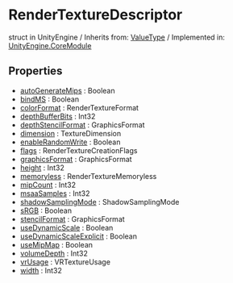 # RenderTextureDescriptor
struct in UnityEngine
 / Inherits from: <a href="https://docs.unity3d.com/6000.0/Documentation/ScriptReference/ValueType.html" target="_blank">ValueType</a> / Implemented in: <a href="https://docs.unity3d.com/6000.0/Documentation/ScriptReference/UnityEngine.CoreModule.html" target="_blank">UnityEngine.CoreModule</a>
## Properties
- <a href="https://docs.unity3d.com/6000.0/Documentation/ScriptReference/RenderTextureDescriptor-autoGenerateMips.html" target="_blank">autoGenerateMips</a> : Boolean
- <a href="https://docs.unity3d.com/6000.0/Documentation/ScriptReference/RenderTextureDescriptor-bindMS.html" target="_blank">bindMS</a> : Boolean
- <a href="https://docs.unity3d.com/6000.0/Documentation/ScriptReference/RenderTextureDescriptor-colorFormat.html" target="_blank">colorFormat</a> : RenderTextureFormat
- <a href="https://docs.unity3d.com/6000.0/Documentation/ScriptReference/RenderTextureDescriptor-depthBufferBits.html" target="_blank">depthBufferBits</a> : Int32
- <a href="https://docs.unity3d.com/6000.0/Documentation/ScriptReference/RenderTextureDescriptor-depthStencilFormat.html" target="_blank">depthStencilFormat</a> : GraphicsFormat
- <a href="https://docs.unity3d.com/6000.0/Documentation/ScriptReference/RenderTextureDescriptor-dimension.html" target="_blank">dimension</a> : TextureDimension
- <a href="https://docs.unity3d.com/6000.0/Documentation/ScriptReference/RenderTextureDescriptor-enableRandomWrite.html" target="_blank">enableRandomWrite</a> : Boolean
- <a href="https://docs.unity3d.com/6000.0/Documentation/ScriptReference/RenderTextureDescriptor-flags.html" target="_blank">flags</a> : RenderTextureCreationFlags
- <a href="https://docs.unity3d.com/6000.0/Documentation/ScriptReference/RenderTextureDescriptor-graphicsFormat.html" target="_blank">graphicsFormat</a> : GraphicsFormat
- <a href="https://docs.unity3d.com/6000.0/Documentation/ScriptReference/RenderTextureDescriptor-height.html" target="_blank">height</a> : Int32
- <a href="https://docs.unity3d.com/6000.0/Documentation/ScriptReference/RenderTextureDescriptor-memoryless.html" target="_blank">memoryless</a> : RenderTextureMemoryless
- <a href="https://docs.unity3d.com/6000.0/Documentation/ScriptReference/RenderTextureDescriptor-mipCount.html" target="_blank">mipCount</a> : Int32
- <a href="https://docs.unity3d.com/6000.0/Documentation/ScriptReference/RenderTextureDescriptor-msaaSamples.html" target="_blank">msaaSamples</a> : Int32
- <a href="https://docs.unity3d.com/6000.0/Documentation/ScriptReference/RenderTextureDescriptor-shadowSamplingMode.html" target="_blank">shadowSamplingMode</a> : ShadowSamplingMode
- <a href="https://docs.unity3d.com/6000.0/Documentation/ScriptReference/RenderTextureDescriptor-sRGB.html" target="_blank">sRGB</a> : Boolean
- <a href="https://docs.unity3d.com/6000.0/Documentation/ScriptReference/RenderTextureDescriptor-stencilFormat.html" target="_blank">stencilFormat</a> : GraphicsFormat
- <a href="https://docs.unity3d.com/6000.0/Documentation/ScriptReference/RenderTextureDescriptor-useDynamicScale.html" target="_blank">useDynamicScale</a> : Boolean
- <a href="https://docs.unity3d.com/6000.0/Documentation/ScriptReference/RenderTextureDescriptor-useDynamicScaleExplicit.html" target="_blank">useDynamicScaleExplicit</a> : Boolean
- <a href="https://docs.unity3d.com/6000.0/Documentation/ScriptReference/RenderTextureDescriptor-useMipMap.html" target="_blank">useMipMap</a> : Boolean
- <a href="https://docs.unity3d.com/6000.0/Documentation/ScriptReference/RenderTextureDescriptor-volumeDepth.html" target="_blank">volumeDepth</a> : Int32
- <a href="https://docs.unity3d.com/6000.0/Documentation/ScriptReference/RenderTextureDescriptor-vrUsage.html" target="_blank">vrUsage</a> : VRTextureUsage
- <a href="https://docs.unity3d.com/6000.0/Documentation/ScriptReference/RenderTextureDescriptor-width.html" target="_blank">width</a> : Int32
